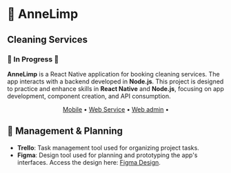 # 🫧 AnneLimp

## Cleaning Services

### 🚧 In Progress 🚧

**AnneLimp** is a React Native application for booking cleaning services. The app interacts with a backend developed in **Node.js**. This project is designed to practice and enhance skills in **React Native** and **Node.js**, focusing on app development, component creation, and API consumption.

<p align="center">
  <a href="mobile/README.md">Mobile</a> •  
  <a href="ws/README.md">Web Service</a> •
  <a href="web/README.md">Web admin</a> •
</p>

## 📅 Management & Planning
- **Trello**: Task management tool used for organizing project tasks.
- **Figma**: Design tool used for planning and prototyping the app's interfaces. Access the design here: [Figma Design](https://www.figma.com/design/WPWi95TyvqaM7ZVKb26eJh/AnneLimp).
